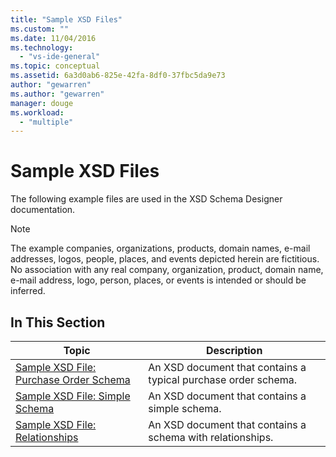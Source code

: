 ```yaml
---
title: "Sample XSD Files"
ms.custom: ""
ms.date: 11/04/2016
ms.technology:
  - "vs-ide-general"
ms.topic: conceptual
ms.assetid: 6a3d0ab6-825e-42fa-8df0-37fbc5da9e73
author: "gewarren"
ms.author: "gewarren"
manager: douge
ms.workload:
  - "multiple"
---
```

# Sample XSD Files
The following example files are used in the XSD Schema Designer documentation.

> [!NOTE]
>  The example companies, organizations, products, domain names, e-mail addresses, logos, people, places, and events depicted herein are fictitious. No association with any real company, organization, product, domain name, e-mail address, logo, person, places, or events is intended or should be inferred.

## In This Section

|Topic|Description|
|-----------|-----------------|
|[Sample XSD File: Purchase Order Schema](../xml-tools/sample-xsd-file-purchase-order-schema.md)|An XSD document that contains a typical purchase order schema.|
|[Sample XSD File: Simple Schema](../xml-tools/sample-xsd-file-simple-schema.md)|An XSD document that contains a simple schema.|
|[Sample XSD File: Relationships](../xml-tools/sample-xsd-file-relationships.md)|An XSD document that contains a schema with relationships.|